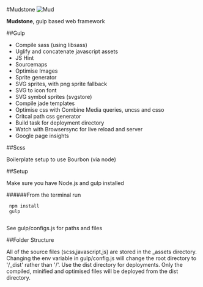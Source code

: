 #Mudstone
![Mud](http://ournameismud.co.uk/css/images/maps-icon.png)

**Mudstone**, gulp based web framework

##Gulp 

* Compile sass (using libsass)
* Uglify and concatenate javascript assets
* JS Hint
* Sourcemaps
* Optimise Images
* Sprite generator
* SVG sprites, with png sprite fallback
* SVG to icon font
* SVG symbol sprites (svgstore)
* Compile jade templates
* Optimise css with Combine Media queries, uncss and csso
* Critcal path css generator
* Build task for deployment directory
* Watch with Browsersync for live reload and server
* Google page insights 

##Scss 

Boilerplate setup to use Bourbon (via node)

##Setup

Make sure you have Node.js and gulp installed 

######From the terminal run
```
 npm install
 gulp
 
```

See gulp/configs.js for paths and files

##Folder Structure

All of the source files (scss,javascript,js) are stored in the _assets directory.  Changing the env variable in gulp/config.js will change the root directory to '/_dist' rather than '/'.  Use the dist directory for deployments.  Only the compiled, minified and optimised files will be deployed from the dist directory.